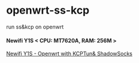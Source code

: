 # openwrt-ss-kcp
run ss&amp;kcp on openwrt


#### Newifi Y1S < CPU: MT7620A, RAM: 256M >
[Newifi Y1S - Openwrt with KCPTun& ShadowSocks](https://github.com/boxhg/openwrt-ss-kcp/blob/master/newifi-y1s.md)  


